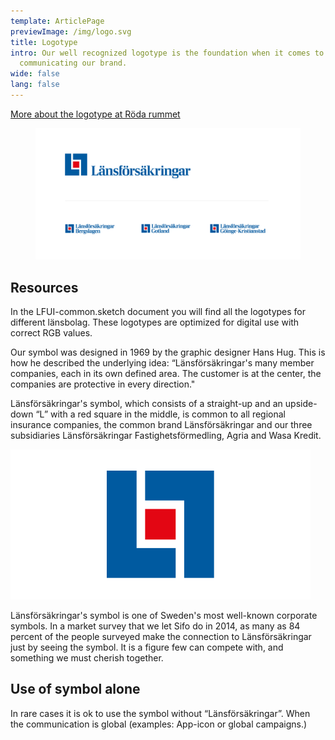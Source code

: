 ```yaml
---
template: ArticlePage
previewImage: /img/logo.svg
title: Logotype
intro: Our well recognized logotype is the foundation when it comes to
  communicating our brand.
wide: false
lang: false
---
```

[More about the logotype at Röda rummet](https://cloud.brandmaster.com/brandcenter/se/lansforsakringar/component/default/5115)

<figure class="Image Image__border Image__wide">
<img src="/img/logotype.png" srcset="/img/logotype.png 2x" alt=""><figcaption><div class="Image__caption"></div></figcaption>
</figure>

## Resources

In the LFUI-common.sketch document you will find all the logotypes for different länsbolag. These logotypes are optimized for digital use with correct RGB values.


<section>
<Collapse title="The symbol">
<div class="content">



<div class="ImageBlock ImageBlock__right"><div class="ImageBlock__content">

Our symbol was designed in 1969 by the graphic designer Hans Hug. This is how he described the underlying idea: “Länsförsäkringar's many member companies, each in its own defined area. The customer is at the center, the companies are protective in every direction."

Länsförsäkringar's symbol, which consists of a straight-up and an upside-down “L” with a red square in the middle, is common to all regional insurance companies, the common brand Länsförsäkringar and our three subsidiaries Länsförsäkringar Fastighetsförmedling, Agria and Wasa Kredit.</div><div class="ImageBlock__object"><img class="ImageBlock__image" src="/img/logo.svg" alt="" /></div></div>



</div></Collapse>
<Collapse title="Symbol recognition">
<div class="content">





Länsförsäkringar's symbol is one of Sweden's most well-known corporate symbols. In a market survey that we let Sifo do in 2014, as many as 84 percent of the people surveyed make the connection to Länsförsäkringar just by seeing the symbol. It is a figure few can compete with, and something we must cherish together.





</div></Collapse>
</section>


## Use of symbol alone

In rare cases it is ok to use the symbol without “Länsförsäkringar”. When the communication is global (examples: App-icon or global campaigns.)